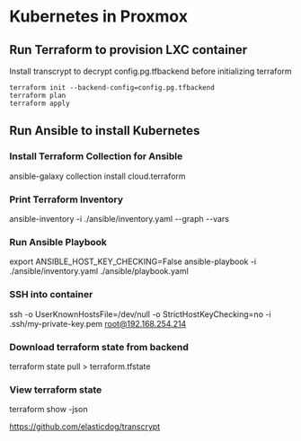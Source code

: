 # Kubernetes in Proxmox

## Run Terraform to provision LXC container
Install transcrypt to decrypt config.pg.tfbackend before initializing terraform
```
terraform init --backend-config=config.pg.tfbackend 
terraform plan
terraform apply
```

## Run Ansible to install Kubernetes
### Install Terraform Collection for Ansible
ansible-galaxy collection install cloud.terraform

### Print Terraform Inventory
ansible-inventory -i ./ansible/inventory.yaml --graph --vars

### Run Ansible Playbook
export ANSIBLE_HOST_KEY_CHECKING=False
ansible-playbook -i ./ansible/inventory.yaml ./ansible/playbook.yaml

### SSH into container
ssh -o UserKnownHostsFile=/dev/null -o StrictHostKeyChecking=no -i .ssh/my-private-key.pem root@192.168.254.214

### Download terraform state from backend
terraform state pull > terraform.tfstate

### View terraform state
terraform show -json

https://github.com/elasticdog/transcrypt
